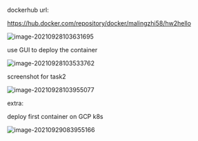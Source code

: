 dockerhub url:

https://hub.docker.com/repository/docker/malingzhi58/hw2hello

![image-20210928103631695](C:\Users\alex\AppData\Roaming\Typora\typora-user-images\image-20210928103631695.png)

use GUI to deploy the container

![image-20210928103533762](C:\Users\alex\AppData\Roaming\Typora\typora-user-images\image-20210928103533762.png)



screenshot for task2

![image-20210928103955077](C:\Users\alex\AppData\Roaming\Typora\typora-user-images\image-20210928103955077.png)



extra:

deploy first container on GCP k8s 

![image-20210929083955166](C:\Users\alex\AppData\Roaming\Typora\typora-user-images\image-20210929083955166.png)
